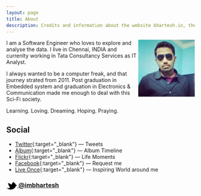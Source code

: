 ```yaml
---
layout: page
title: About
description: Credits and information about the website bhartesh.in, the personal website for Bhartesh, a Engineer, Software Professional, Web Developer, Internet Freak, Music Enthusiast, Web Noodler living and working in Chennai.
---
```


<img src="portrait.jpg" width="30%" align="right">

I am a Software Engineer who loves to explore and analyse the data. I live in Chennai, INDIA and currenlty working in Tata Consultancy Services as IT Analyst.

I always wanted to be a computer freak, and that journey strated from 2011. Post graduation in Embedded system and graduation in Electronics & Communication made me enough to deal with this Sci-Fi society.

Learning. Loving. Dreaming. Hoping. Praying.


## Social

- [Twitter](http://twitter.com/imbhartesh){:target="_blank"} — Tweets
- [Album](http://imbhartesh.tumblr.com){:target="_blank"} — Album Timeline
- [Flickr](https://www.flickr.com/photos/bmclickr/albums/72157656140027328){:target="_blank"} — Life Moments
- [Facebook](http://www.facebook.com/iambhartesh){:target="_blank"} — Request me
- [Live Once](https://bhartesh.wordpress.com/){:target="_blank"} — Inspiring World around me

### [<img src="/res/twitter.png" width="29" height="20" style="display:inline-block;vertical-align:middle"> @imbhartesh](http://twitter.com/imbhartesh)
